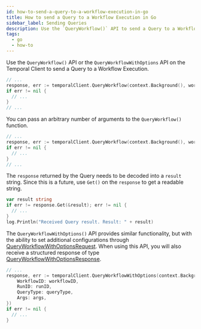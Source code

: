 ```yaml
---
id: how-to-send-a-query-to-a-workflow-execution-in-go
title: How to send a Query to a Workflow Execution in Go
sidebar_label: Sending Queries
description: Use the `QueryWorkflow()` API to send a Query to a Workflow in Go.
tags:
  - go
  - how-to
---
```


Use the `QueryWorkflow()` API or the `QueryWorkflowWithOptions` API on the Temporal Client to send a Query to a Workflow Execution.

```go
// ...
response, err := temporalClient.QueryWorkflow(context.Background(), workflowID, runID, queryType)
if err != nil {
  // ...
}
// ...
```

You can pass an arbitrary number of arguments to the `QueryWorkflow()` function.

```go
// ...
response, err := temporalClient.QueryWorkflow(context.Background(), workflowID, runID, queryType, "foo", "baz")
if err != nil {
  // ...
}
// ...
```

The `response` returned by the Query needs to be decoded into a `result` string.
Since this is a future, use `Get()` on the `response` to get a readable string.

```go
var result string
if err != response.Get(&result); err != nil {
  // ...
}
log.Println("Received Query result. Result: " + result)
```

The `QueryWorkflowWithOptions()` API provides similar functionality, but with the ability to set additional configurations through [QueryWorkflowWithOptionsRequest](https://pkg.go.dev/go.temporal.io/sdk/client#QueryWorkflowWithOptionsRequest).
When using this API, you will also receive a structured response of type [QueryWorkflowWithOptionsResponse](https://pkg.go.dev/go.temporal.io/sdk/client#QueryWorkflowWithOptionsResponse).

```go
// ...
response, err := temporalClient.QueryWorkflowWithOptions(context.Background(), &client.QueryWorkflowWithOptionsRequest{
    WorkflowID: workflowID,
    RunID: runID,
    QueryType: queryType,
    Args: args,
})
if err != nil {
  // ...
}
```
